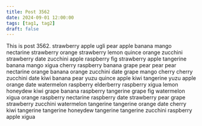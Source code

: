 ```yaml
---
title: Post 3562
date: 2024-09-01 12:00:00
tags: [tag1, tag2]
draft: false
---
```

This is post 3562.
strawberry
apple
ugli
pear
apple
banana
mango
nectarine
strawberry
orange
strawberry
lemon
quince
orange
zucchini
strawberry
date
zucchini
apple
raspberry
fig
strawberry
apple
tangerine
banana
mango
xigua
cherry
raspberry
banana
grape
pear
pear
pear
nectarine
orange
banana
orange
zucchini
date
grape
mango
cherry
cherry
zucchini
date
kiwi
banana
pear
yuzu
quince
apple
kiwi
tangerine
yuzu
apple
orange
date
watermelon
raspberry
elderberry
raspberry
xigua
lemon
honeydew
kiwi
grape
banana
raspberry
tangerine
grape
fig
watermelon
xigua
orange
raspberry
nectarine
raspberry
date
strawberry
pear
grape
strawberry
zucchini
watermelon
tangerine
tangerine
orange
date
cherry
kiwi
tangerine
tangerine
honeydew
tangerine
tangerine
zucchini
raspberry
apple
xigua
